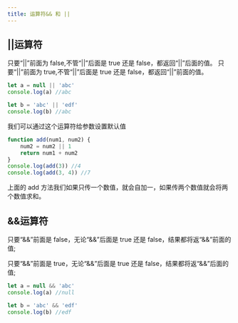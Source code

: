 ```yaml
---
title: 运算符&& 和 ||
---
```


## ||运算符

只要“||”前面为 false,不管“||”后面是 true 还是 false，都返回“||”后面的值。
只要“||”前面为 true,不管“||”后面是 true 还是 false，都返回“||”前面的值。

```javascript
let a = null || 'abc'
console.log(a) //abc

let b = 'abc' || 'edf'
console.log(b) //abc
```

我们可以通过这个运算符给参数设置默认值

```javascript
function add(num1, num2) {
    num2 = num2 || 1
    return num1 + num2
}
console.log(add(3)) //4
console.log(add(3, 4)) //7
```

上面的 add 方法我们如果只传一个数值，就会自加一，如果传两个数值就会将两个数值求和。

## &&运算符

只要“&&”前面是 false，无论“&&”后面是 true 还是 false，结果都将返“&&”前面的值;

只要“&&”前面是 true，无论“&&”后面是 true 还是 false，结果都将返“&&”后面的值;

```javascript
let a = null && 'abc'
console.log(a) //null

let b = 'abc' && 'edf'
console.log(b) //edf
```
